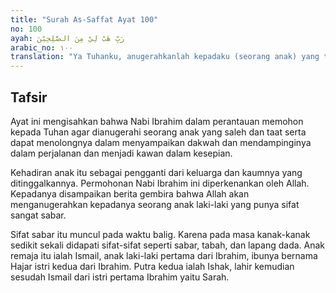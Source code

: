```yaml
---
title: "Surah As-Saffat Ayat 100"
no: 100
ayah: رَبِّ هَبْ لِيْ مِنَ الصّٰلِحِيْنَ
arabic_no: ١٠٠
translation: "Ya Tuhanku, anugerahkanlah kepadaku (seorang anak) yang termasuk orang yang saleh.”"
---
```


## Tafsir

Ayat ini mengisahkan bahwa Nabi Ibrahim dalam perantauan memohon kepada Tuhan agar dianugerahi seorang anak yang saleh dan taat serta dapat menolongnya dalam menyampaikan dakwah dan mendampinginya dalam perjalanan dan menjadi kawan dalam kesepian.

Kehadiran anak itu sebagai pengganti dari keluarga dan kaumnya yang ditinggalkannya. Permohonan Nabi Ibrahim ini diperkenankan oleh Allah. Kepadanya disampaikan berita gembira bahwa Allah akan menganugerahkan kepadanya seorang anak laki-laki yang punya sifat sangat sabar.

Sifat sabar itu muncul pada waktu balig. Karena pada masa kanak-kanak sedikit sekali didapati sifat-sifat seperti sabar, tabah, dan lapang dada. Anak remaja itu ialah Ismail, anak laki-laki pertama dari Ibrahim, ibunya bernama Hajar istri kedua dari Ibrahim. Putra kedua ialah Ishak, lahir kemudian sesudah Ismail dari istri pertama Ibrahim yaitu Sarah.